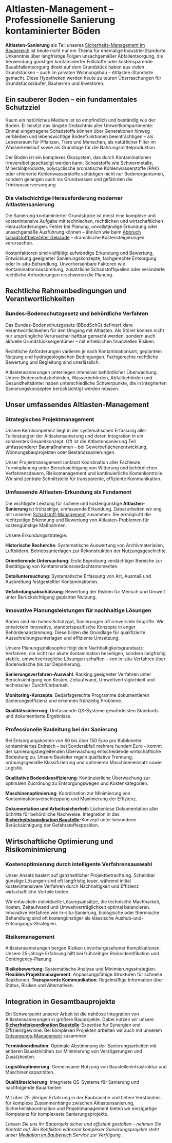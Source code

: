 # Altlasten-Management – Professionelle Sanierung kontaminierter Böden

**Altlasten-Sanierung** als Teil unseres [Sicherheits-Management im Baubereich](../index.md) ist heute nicht nur ein Thema für ehemalige Industrie-Standorte. Unkenntnis über langfristige Folgen unsachgemäßer Abfallentsorgung, die Verwendung günstiger kontaminierter Füllstoffe oder kostensparende Bauabfallentsorgung direkt auf dem Grundstück haben aus vielen Grundstücken – auch im privaten Wohnungsbau – Altlasten-Standorte gemacht. Diese Hypotheken werden heute zu teuren Überraschungen für Grundstückskäufer, Bauherren und Investoren.

## Ein sauberer Boden – ein fundamentales Schutzziel

Kaum ein natürliches Medium ist so empfindlich und beständig wie der Boden. Er besitzt das längste Gedächtnis aller Umweltkompartimente: Einmal eingetragene Schadstoffe können über Generationen hinweg verbleiben und lebenswichtige Bodenfunktionen beeinträchtigen – als Lebensraum für Pflanzen, Tiere und Menschen, als natürlicher Filter im Wasserkreislauf sowie als Grundlage für die Nahrungsmittelproduktion.

Der Boden ist ein komplexes Ökosystem, das durch Kontaminationen irreversibel geschädigt werden kann. Schadstoffe wie Schwermetalle, Mineralölprodukte, polycyclische aromatische Kohlenwasserstoffe (PAK) oder chlorierte Kohlenwasserstoffe schädigen nicht nur Bodenorganismen, sondern gelangen auch ins Grundwasser und gefährden die Trinkwasserversorgung.

### Die vielschichtige Herausforderung moderner Altlastensanierung

Die Sanierung kontaminierter Grundstücke ist meist eine komplexe und kostenintensive Aufgabe mit technischen, rechtlichen und wirtschaftlichen Herausforderungen. Fehler bei Planung, unvollständige Erkundung oder unsachgemäße Ausführung können – ähnlich wie beim [Abbruch schadstoffbelasteter Gebäude](../abbruch-management/index.md) – dramatische Kostensteigerungen verursachen.

Kostenfaktoren sind vielfältig: aufwändige Erkundung und Bewertung, Entwicklung geeigneter Sanierungskonzepte, fachgerechte Entsorgung oder In-situ-Behandlung. Unvorhersehbare Faktoren wie Kontaminationsausbreitung, zusätzliche Schadstoffquellen oder veränderte rechtliche Anforderungen erschweren die Planung.

## Rechtliche Rahmenbedingungen und Verantwortlichkeiten

### Bundes-Bodenschutzgesetz und behördliche Verfahren

Das Bundes-Bodenschutzgesetz (BBodSchG) definiert klare Verantwortlichkeiten für den Umgang mit Altlasten. Als Störer können nicht nur ursprüngliche Verursacher haftbar gemacht werden, sondern auch aktuelle Grundstückseigentümer – mit erheblichen finanziellen Risiken.

Rechtliche Anforderungen variieren je nach Kontaminationsart, geplantem Nutzung und hydrogeologischen Bedingungen. Fachgerechte rechtliche Bewertung und Begleitung sind unerlässlich.

Altlastensanierungen unterliegen intensiver behördlicher Überwachung. Untere Bodenschutzbehörden, Wasserbehörden, Abfallbehörden und Gesundheitsämter haben unterschiedliche Schwerpunkte, die in integrierten Sanierungskonzepten berücksichtigt werden müssen.

## Unser umfassendes Altlasten-Management

### Strategisches Projektmanagement

Unsere Kernkompetenz liegt in der systematischen Erfassung aller Teilleistungen der Altlastensanierung und deren Integration in ein kohärentes Gesamtkonzept. Oft ist die Altlastensanierung Teil umfassenderer Baumaßnahmen – bei Gewerbeflächenentwicklung, Wohnungsbauprojekten oder Bestandssanierungen.

Unser Projektmanagement umfasst Koordination aller Fachleute, Terminplanung unter Berücksichtigung von Witterung und behördlichen Verfahrensdauern, Risikomanagement und kontinuierliche Kostenkontrolle. Wir sind zentrale Schnittstelle für transparente, effiziente Kommunikation.

### Umfassende Altlasten-Erkundung als Fundament

Die wichtigste Leistung für sichere und kostengünstige **Altlasten-Sanierung** ist frühzeitige, umfassende Erkundung. Dabei arbeiten wir eng mit unserem [Schadstoff-Management](../schadstoff-management/index.md) zusammen. Sie ermöglicht die rechtzeitige Erkennung und Bewertung von Altlasten-Problemen für kostengünstige Maßnahmen.

Unsere Erkundungsstrategie:

**Historische Recherche**: Systematische Auswertung von Archivmaterialien, Luftbildern, Betriebsunterlagen zur Rekonstruktion der Nutzungsgeschichte.

**Orientierende Untersuchung**: Erste Beprobung verdächtiger Bereiche zur Bestätigung von Kontaminationsverdachtsmomenten.

**Detailuntersuchung**: Systematische Erfassung von Art, Ausmaß und Ausbreitung festgestellter Kontaminationen.

**Gefährdungsabschätzung**: Bewertung der Risiken für Mensch und Umwelt unter Berücksichtigung geplanter Nutzung.

### Innovative Planungsleistungen für nachhaltige Lösungen

Böden sind ein hohes Schutzgut, Sanierungen oft irreversible Eingriffe. Wir entwickeln innovative, standortspezifische Konzepte in enger Behördenabstimmung. Diese bilden die Grundlage für qualifizierte Ausschreibungsunterlagen und effiziente Umsetzung.

Unsere Planungsphilosophie folgt dem Nachhaltigkeitsgrundsatz: Verfahren, die nicht nur akute Kontamination beseitigen, sondern langfristig stabile, umweltverträgliche Lösungen schaffen – von In-situ-Verfahren über Bodenwäsche bis zur Deponierung.

**Sanierungsverfahren-Auswahl**: Ranking geeigneter Verfahren unter Berücksichtigung von Kosten, Zeitaufwand, Umweltverträglichkeit und technischer Durchführbarkeit.

**Monitoring-Konzepte**: Bedarfsgerechte Programme dokumentieren Sanierungseffizienz und erkennen frühzeitig Probleme.

**Qualitätssicherung**: Umfassende QS-Systeme gewährleisten Standards und dokumentierte Ergebnisse.

### Professionelle Bauleitung bei der Sanierung

Bei Entsorgungskosten von 60 bis über 150 Euro pro Kubikmeter kontaminiertes Erdreich – bei Sonderabfall mehrere hundert Euro – kommt der sanierungsbegleitenden Überwachung entscheidende wirtschaftliche Bedeutung zu. Unsere Bauleiter regeln qualitative Trennung, ordnungsgemäße Klassifizierung und optimieren Maschineneinsatz sowie Logistik.

**Qualitative Bodenklassifizierung**: Kontinuierliche Überwachung zur optimalen Zuordnung zu Entsorgungswegen und Kostenkategorien.

**Maschinenoptimierung**: Koordination zur Minimierung von Kontaminationsverschleppung und Maximierung der Effizienz.

**Dokumentation und Arbeitssicherheit**: Lückenlose Dokumentation aller Schritte für behördliche Nachweise. Integration in das **[Sicherheitskoordination Baustelle](../../01_Sicherheits-Koordination_und_Mediation/index.md)**-Konzept unter besonderer Berücksichtigung der Gefahrstoffexposition.

## Wirtschaftliche Optimierung und Risikominimierung

### Kostenoptimierung durch intelligente Verfahrensauswahl

Unser Ansatz basiert auf ganzheitlicher Projektbetrachtung. Scheinbar günstige Lösungen sind oft langfristig teuer, während initial kostenintensivere Verfahren durch Nachhaltigkeit und Effizienz wirtschaftliche Vorteile bieten.

Wir entwickeln individuelle Lösungsansätze, die technische Machbarkeit, Kosten, Zeitaufwand und Umweltverträglichkeit optimal balancieren. Innovative Verfahren wie In-situ-Sanierung, biologische oder thermische Behandlung sind oft kostengünstiger als klassische Aushub-und-Entsorgungs-Strategien.

### Risikomanagement

Altlastensanierungen bergen Risiken unvorhergesehener Komplikationen. Unsere 25-jährige Erfahrung hilft bei frühzeitiger Risikoidentifikation und Contingency-Planung.

**Risikobewertung**: Systematische Analyse und Minimierungsstrategien.
**Flexibles Projektmanagement**: Anpassungsfähige Strukturen für schnelle Reaktionen.
**Transparente Kommunikation**: Regelmäßige Information über Status, Risiken und Alternativen.

## Integration in Gesamtbauprojekte

Ein Schwerpunkt unserer Arbeit ist die nahtlose Integration von Altlastensanierungen in größere Bauprojekte. Dabei nutzen wir unsere **[Sicherheitskoordination Baustelle](../../01_Sicherheits-Koordination_und_Mediation/index.md)**-Expertise für Synergien und Effizienzgewinne. Bei komplexen Projekten arbeiten wir auch mit unserem [Entsorgungs-Management](../entsorgungs-management/index.md) zusammen.

**Terminkoordination**: Optimale Abstimmung der Sanierungsarbeiten mit anderen Bauaktivitäten zur Minimierung von Verzögerungen und Zusatzkosten.

**Logistikoptimierung**: Gemeinsame Nutzung von Baustelleninfrastruktur und Maschinenkapazitäten.

**Qualitätssicherung**: Integrierte QS-Systeme für Sanierung und nachfolgende Bauarbeiten.

Mit über 25-jähriger Erfahrung in der Baubranche und tiefem Verständnis für komplexe Zusammenhänge zwischen Altlastensanierung, Sicherheitskoordination und Projektmanagement bieten wir einzigartige Kompetenz für komplexeste Sanierungsprojekte.

*Lassen Sie uns Ihr Bauprojekt sicher und effizient gestalten – nehmen Sie Kontakt auf. Bei Konflikten während komplexer Sanierungsprojekte steht unser [Mediation im Baubereich](../../01_Sicherheits-Koordination_und_Mediation/baubereich/mediation/index.md) Service zur Verfügung.*